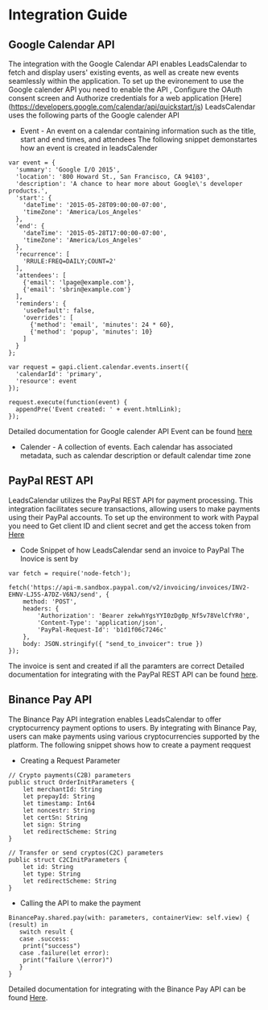 # Integration Guide 
## Google Calendar API
The integration with the Google Calendar API enables LeadsCalendar to fetch and display users' existing events, as well as create new events seamlessly within the application.
To set up the evironement to use the Google calender API you need to enable the API , Configure the OAuth consent screen and Authorize credentials for a web application [Here] (https://developers.google.com/calendar/api/quickstart/js) 
LeadsCalendar uses the following parts of the Google calender API
 - Event - An event on a calendar containing information such as the title, start and end times, and attendees
  The following snippet demonstartes how an event is created in leadsCalender
```
var event = {
  'summary': 'Google I/O 2015',
  'location': '800 Howard St., San Francisco, CA 94103',
  'description': 'A chance to hear more about Google\'s developer products.',
  'start': {
    'dateTime': '2015-05-28T09:00:00-07:00',
    'timeZone': 'America/Los_Angeles'
  },
  'end': {
    'dateTime': '2015-05-28T17:00:00-07:00',
    'timeZone': 'America/Los_Angeles'
  },
  'recurrence': [
    'RRULE:FREQ=DAILY;COUNT=2'
  ],
  'attendees': [
    {'email': 'lpage@example.com'},
    {'email': 'sbrin@example.com'}
  ],
  'reminders': {
    'useDefault': false,
    'overrides': [
      {'method': 'email', 'minutes': 24 * 60},
      {'method': 'popup', 'minutes': 10}
    ]
  }
};

var request = gapi.client.calendar.events.insert({
  'calendarId': 'primary',
  'resource': event
});

request.execute(function(event) {
  appendPre('Event created: ' + event.htmlLink);
});
```
Detailed documentation for Google calender API Event can be found [here](https://developers.google.com/calendar/api/v3/reference/events)
 - Calender - A collection of events. Each calendar has associated metadata, such as calendar description or default calendar time zone
## PayPal REST API
LeadsCalendar utilizes the PayPal REST API for payment processing. This integration facilitates secure transactions, allowing users to make payments using their PayPal accounts. 
To set up the environment to work with Paypal you need to Get client ID and client secret and get the access token from [Here](https://developer.paypal.com/api/rest/)
- Code Snippet of how LeadsCalendar send an invoice to PayPal
The Inovice is sent by 
```
var fetch = require('node-fetch');

fetch('https://api-m.sandbox.paypal.com/v2/invoicing/invoices/INV2-EHNV-LJ5S-A7DZ-V6NJ/send', {
    method: 'POST',
    headers: {
        'Authorization': 'Bearer zekwhYgsYYI0zDg0p_Nf5v78VelCfYR0',
        'Content-Type': 'application/json',
        'PayPal-Request-Id': 'b1d1f06c7246c'
    },
    body: JSON.stringify({ "send_to_invoicer": true })
});
```
The invoice is sent and created if all the paramters are correct
Detailed documentation for integrating with the PayPal REST API can be found [here](https://developer.paypal.com/api/rest/).

## Binance Pay API
The Binance Pay API integration enables LeadsCalendar to offer cryptocurrency payment options to users. By integrating with Binance Pay, users can make payments using various cryptocurrencies supported by the platform. 
The following snippet shows how to create a payment reqquest
- Creating a Request Parameter
```
// Crypto payments(C2B) parameters
public struct OrderInitParameters {
    let merchantId: String
    let prepayId: String
    let timestamp: Int64
    let noncestr: String
    let certSn: String
    let sign: String
    let redirectScheme: String
}

// Transfer or send cryptos(C2C) parameters
public struct C2CInitParameters {
    let id: String
    let type: String
    let redirectScheme: String
}
```
- Calling the API to make the payment
```
BinancePay.shared.pay(with: parameters, containerView: self.view) { (result) in
   switch result {
   case .success:
    print("success")
   case .failure(let error):
    print("failure \(error)")
   }
}
```


Detailed documentation for integrating with the Binance Pay API can be found [Here](https://developers.binance.com/docs/binance-pay/app-integration).
